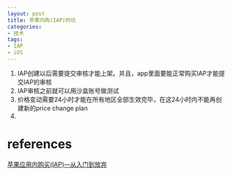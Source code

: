 ```yaml
---
layout: post
title: 苹果内购(IAP)的坑
categories:
- 技术
tags:
- IAP
- iOS
---
```


1. IAP创建以后需要提交审核才能上架。并且，app里面要能正常购买IAP才能提交IAP的审核
1. IAP审核之前就可以用沙盒账号做测试
1. 价格变动需要24小时才能在所有地区全部生效完毕，在这24小时内不能再创建新的price change plan
1.

# references
[苹果应用内购买(IAP)—从入门到放弃](http://bbs.netease.im/read-tid-730?page=e)
